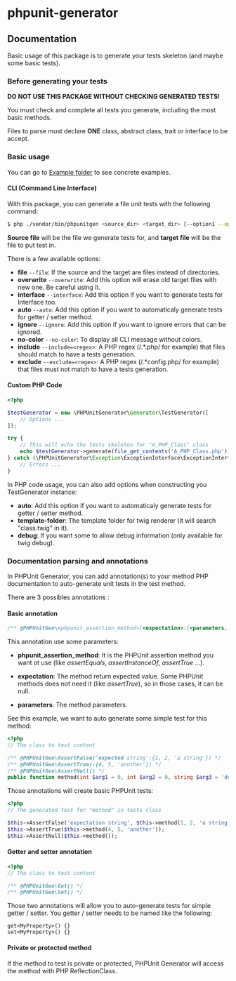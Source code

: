 # phpunit-generator

## Documentation

Basic usage of this package is to generate your tests skeleton (and maybe some basic tests).

### Before generating your tests

__DO NOT USE THIS PACKAGE WITHOUT CHECKING GENERATED TESTS!__

You must check and complete all tests you generate, including the most basic methods.

Files to parse must declare __ONE__ class, abstract class, trait or interface to be accept.

### Basic usage

You can go to [Example folder](example/) to see concrete examples.

#### CLI (Command Line Interface)

With this package, you can generate a file unit tests with the following command:

``` bash
$ php ./vendor/bin/phpunitgen <source_dir> <target_dir> [--option1 --option2]
```

__Source file__ will be the file we generate tests for, and __target file__ will be the file to put test in.

There is a few available options:
* __file__ `--file`: If the source and the target are files instead of directories.
* __overwrite__ `--overwrite`: Add this option will erase old target files with new one. Be careful using it.
* __interface__ `--interface`: Add this option if you want to generate tests for Interface too.
* __auto__ `--auto`: Add this option if you want to automaticaly generate tests for getter / setter method.
* __ignore__ `--ignore`: Add this option if you want to ignore errors that can be ignored.
* __no-color__ `--no-color`: To display all CLI message without colors.
* __include__ `--include=<regex>`: A PHP regex (/.*.php/ for example) that files should match to have a tests generation.
* __exclude__ `--exclude=<regex>`: A PHP regex (/.*config.php/ for example) that files must not match to have a tests generation.

#### Custom PHP Code

```php
<?php

$testGenerator = new \PHPUnitGenerator\Generator\TestGenerator([
    // Options ...
]);

try {
    // This will echo the tests skeleton for "A_PHP_Class" class
    echo $testGenerator->generate(file_get_contents('A_PHP_Class.php'));
} catch (\PHPUnitGenerator\Exception\ExceptionInterface\ExceptionInterface $e) {
    // Errors ...
}
```

In PHP code usage, you can also add options when constructing you TestGenerator instance:

* __auto__: Add this option if you want to automaticaly generate tests for getter / setter method.
* __template-folder__: The template folder for twig renderer (it will search "class.twig" in it).
* __debug__: If you want some to allow debug information (only available for twig debug).

### Documentation parsing and annotations

In PHPUnit Generator, you can add annotation(s) to your method PHP
documentation to auto-generate unit tests in the test method.

There are 3 possibles annotations :

#### Basic annotation

```php
/** @PHPUnitGen\<phpunit_assertion_method>(<expectation>:{<parameters...>}) */
```

This annotation use some parameters:

* __phpunit_assertion_method__: It is the PHPUnit assertion method
you want ot use (like _assertEquals_, _assertInstanceOf_, _assertTrue_ ...).

* __expectation__: The method return expected value. Some PHPUnit methods
does not need it (like _assertTrue_), so in those cases, it can be null.

* __parameters__: The method parameters.

See this example, we want to auto generate some simple test for this method:

```php
<?php
// The class to test content

/** @PHPUnitGen\AssertFalse('expected string':{1, 2, 'a string'}) */
/** @PHPUnitGen\AssertTrue(:{4, 5, 'another'}) */
/** @PHPUnitGen\AssertNull() */
public function method(int $arg1 = 0, int $arg2 = 0, string $arg3 = 'default') {}
```

Those annotations will create basic PHPUnit tests:

```php
<?php
// The generated test for "method" in tests class

$this->AssertFalse('expectation string', $this->method(1, 2, 'a string'));
$this->AssertTrue($this->method(4, 5, 'another'));
$this->AssertNull($this->method());
```

#### Getter and setter annotation

```php
<?php
// The class to test content

/** @PHPUnitGen\Get() */
/** @PHPUnitGen\Set() */
```

Those two annotations will allow you to auto-generate tests for simple getter / setter.
You getter / setter needs to be named like the following:

```
get<MyProperty>() {}
set<MyProperty>() {}
```

#### Private or protected method

If the method to test is private or protected, PHPUnit Generator will access the method with PHP ReflectionClass.
